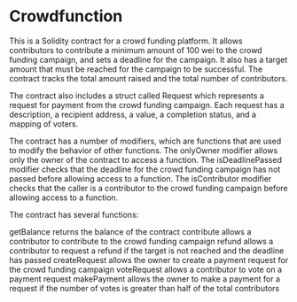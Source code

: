 # Crowdfunction
This is a Solidity contract for a crowd funding platform. It allows contributors to contribute a minimum amount of 100 wei to the crowd funding campaign, and sets a deadline for the campaign. It also has a target amount that must be reached for the campaign to be successful. The contract tracks the total amount raised and the total number of contributors.

The contract also includes a struct called Request which represents a request for payment from the crowd funding campaign. Each request has a description, a recipient address, a value, a completion status, and a mapping of voters.

The contract has a number of modifiers, which are functions that are used to modify the behavior of other functions. The onlyOwner modifier allows only the owner of the contract to access a function. The isDeadlinePassed modifier checks that the deadline for the crowd funding campaign has not passed before allowing access to a function. The isContributor modifier checks that the caller is a contributor to the crowd funding campaign before allowing access to a function.

The contract has several functions:

getBalance returns the balance of the contract
contribute allows a contributor to contribute to the crowd funding campaign
refund allows a contributor to request a refund if the target is not reached and the deadline has passed
createRequest allows the owner to create a payment request for the crowd funding campaign
voteRequest allows a contributor to vote on a payment request
makePayment allows the owner to make a payment for a request if the number of votes is greater than half of the total contributors
